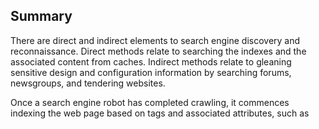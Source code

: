 Summary
-------

There are direct and indirect elements to search engine discovery and reconnaissance. Direct methods relate to searching the indexes and the associated content from caches. Indirect methods relate to gleaning sensitive design and configuration information by searching forums, newsgroups, and tendering websites.

Once a search engine robot has completed crawling, it commences indexing the web page based on tags and associated attributes, such as

<TITLE>
, in order to return the relevant search results \[1\]. If the robots.txt file is not updated during the lifetime of the web site, and inline HTML meta tags that instruct robots not to index content have not been used, then it is possible for indexes to contain web content not intended to be included in by the owners. Website owners may use the previously mentioned robots.txt, HTML meta tags, authentication, and tools provided by search engines to remove such content.

Test Objectives
---------------

To understand what sensitive design and configuration information of the application/system/organization is exposed both directly (on the organization's website) or indirectly (on a third party website).

How to Test
-----------

Use a search engine to search for:

-   Network diagrams and configurations
-   Archived posts and emails by administrators and other key staff
-   Log on procedures and username formats
-   Usernames and passwords
-   Error message content
-   Development, test, UAT and staging versions of the website

### Search operators

Using the advanced “site:” search operator, it is possible to restrict search results to a specific domain \[2\]. Do not limit testing to just one search engine provider as they may generate different results depending on when they crawled content and their own algorithms. Consider using the following search engines:

-   Baidu
-   binsearch.info
-   Bing
-   Duck Duck Go
-   ixquick/Startpage
-   Google
-   Shodan
-   PunkSpider

Duck Duck Go and ixquick/Startpage provide reduced information leakage about the tester.

Google provides the Advanced “cache:” search operator \[2\], but this is the equivalent to clicking the “Cached” next to each Google Search Result. Hence, the use of the Advanced “site:” Search Operator and then clicking “Cached” is preferred.

The Google SOAP Search API supports the doGetCachedPage and the associated doGetCachedPageResponse SOAP Messages \[3\] to assist with retrieving cached pages. An implementation of this is under development by the [OWASP “Google Hacking” Project](::Category:OWASP_Google_Hacking_Project "wikilink").

PunkSpider is web application vulnerability search engine. It is of little use for a penetration tester doing manual work. However it can be useful as demonstration of easiness of finding vulnerabilities by script-kiddies.

**Example** To find the web content of owasp.org indexed by a typical search engine, the syntax required is:

    site:owasp.org

![|border](Google_site_Operator_Search_Results_Example_20121219.jpg "|border")

To display the index.html of owasp.org as cached, the syntax is:

    cache:owasp.org

![|border](Google_cache_Operator_Search_Results_Example_20121219.jpg "|border")

### Google Hacking Database

The Google Hacking Database is list of useful search queries for Google. Queries are put in several categories:

-   Footholds
-   Files containing usernames
-   Sensitive Directories
-   Web Server Detection
-   Vulnerable Files
-   Vulnerable Servers
-   Error Messages
-   Files containing juicy info
-   Files containing passwords
-   Sensitive Online Shopping Info

Tools
-----

\[4\] FoundStone SiteDigger - <http://www.mcafee.com/uk/downloads/free-tools/sitedigger.aspx>\
\[5\] Google Hacker - <http://yehg.net/lab/pr0js/files.php/googlehacker.zip>\
\[6\] Bishop Fox's Google Hacking Diggity Project - <http://www.bishopfox.com/resources/tools/google-hacking-diggity/>\
\[7\] PunkSPIDER - <http://punkspider.hyperiongray.com/>\

References
----------

**Web**\
\[1\] “Google Basics: Learn how Google Discovers, Crawls, and Serves Web Pages” - <https://support.google.com/webmasters/answer/70897>\
\[2\] “Operators and More Search Help” - <https://support.google.com/websearch/answer/136861?hl=en>\
\[3\] “Google Hacking Database” - <http://www.exploit-db.com/google-dorks/>\

Remediation
-----------

Carefully consider the sensitivity of design and configuration information before it is posted online.

Periodically review the sensitivity of existing design and configuration information that is posted online.
